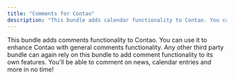 ```yaml
---
title: "Comments for Contao"
description: "This bundle adds calendar functionality to Contao. You can use it to manage upcoming and past events."
---
```


This bundle adds comments functionality to Contao. You can use it to enhance Contao with general comments
        functionality. Any other third party bundle can again rely on this bundle to add comment functionality to its
        own features. You'll be able to comment on news, calendar entries and more in no time!